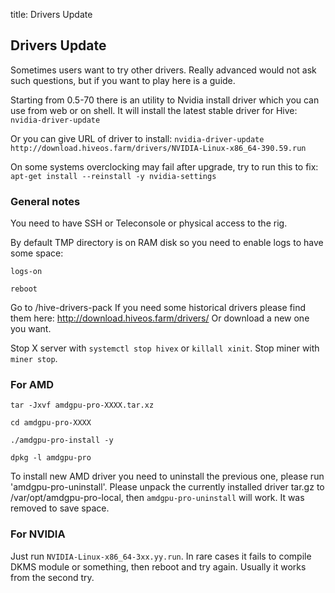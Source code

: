 title: Drivers Update

## Drivers Update
Sometimes users want to try other drivers. Really advanced would not ask such questions,
but if you want to play here is a guide.

Starting from 0.5-70 there is an utility to Nvidia install driver which you can use from web or on shell. It will install the latest stable driver for Hive:
`nvidia-driver-update`

Or you can give URL of driver to install: `nvidia-driver-update http://download.hiveos.farm/drivers/NVIDIA-Linux-x86_64-390.59.run`

On some systems overclocking may fail after upgrade, try to run this to fix: `apt-get install --reinstall -y nvidia-settings`

### General notes
You need to have SSH or Teleconsole or physical access to the rig.

By default TMP directory is on RAM disk so you need to enable logs to have some space:

`logs-on`

`reboot`

Go to /hive-drivers-pack
If you need some historical drivers please find them here:
http://download.hiveos.farm/drivers/
Or download a new one you want.

Stop X server with `systemctl stop hivex` or `killall xinit`.
Stop miner with `miner stop`.

### For AMD
`tar -Jxvf amdgpu-pro-XXXX.tar.xz`

`cd amdgpu-pro-XXXX`

`./amdgpu-pro-install -y`

`dpkg -l amdgpu-pro`

To install new AMD driver you need to uninstall the previous one, please run 'amdgpu-pro-uninstall'.
Please unpack the currently installed driver tar.gz to /var/opt/amdgpu-pro-local, then `amdgpu-pro-uninstall` will work.
It was removed to save space.

### For NVIDIA
Just run `NVIDIA-Linux-x86_64-3xx.yy.run`.
In rare cases it fails to compile DKMS module or something, then reboot and try again. Usually it works from the second try.
